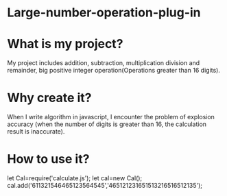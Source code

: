 # Large-number-operation-plug-in
# What is my project?
My project includes addition, subtraction, multiplication division and remainder, 
big positive integer operation(Operations greater than 16 digits).
# Why create it?
When I write algorithm in javascript, I encounter the problem of explosion accuracy 
(when the number of digits is greater than 16, the calculation result is inaccurate).
# How to use it?
let Cal=require('calculate.js'); 
let cal=new Cal(); 
cal.add('611321546465123564545','465121231651513216516512135');
